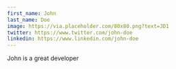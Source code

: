 ```yaml
---
first_name: John
last_name: Doe
image: https://via.placeholder.com/80x80.png?text=JD1
twitter: https://www.twitter.com/john-doe
linkedin: https://www.linkedin.com/john-doe
---
```

John is a great developer